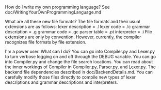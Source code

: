 How do I write my own programming language?
See doc/WritingYourOwnProgrammingLanguage.md

What are all these new file formats?
The file formats and their usual extensions are as follows:
	lexer description = .l
	lexer code = .lc
	grammar description = .g
	grammar code = .gc
	parser table = .pt
	interpreter = .i
File extensions are only by convention. However, currently, the compiler recognizes file formats by file extension.

I'm a power user. What can I do?
You can go into Compiler.py and Lexer.py to turn verbose logging on and off through the DEBUG variable. You can go into Compiler.py and change the file search locations. You can read about the inner workings of Compiler in Compiler.py, Parser.py, and Lexer.py. The backend file dependencies described in doc/BackendDetails.md. You can carefully modify those files directly to compile new types of lexer descriptions and grammar descriptions and interpreters.